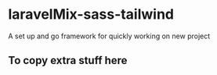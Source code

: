# laravelMix-sass-tailwind
A set up and go framework for quickly working on new project

## To copy extra stuff here 
